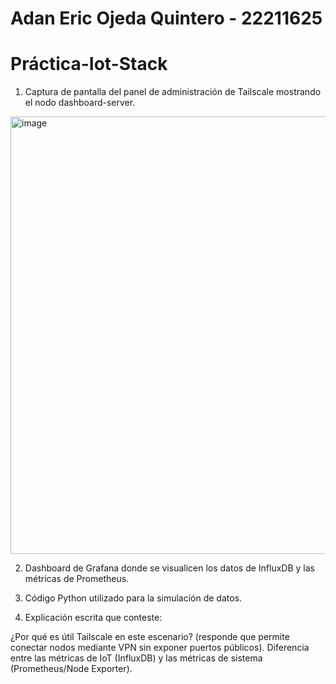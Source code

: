 # Adan Eric Ojeda Quintero - 22211625 

# Práctica-Iot-Stack
1. Captura de pantalla del panel de administración de Tailscale mostrando el nodo dashboard-server.

<img width="1800" height="700" alt="image" src="https://github.com/user-attachments/assets/2cde30ec-d7d6-4625-8dea-028da63fff50" />


2. Dashboard de Grafana donde se visualicen los datos de InfluxDB y las métricas de Prometheus.

3. Código Python utilizado para la simulación de datos.

4. Explicación escrita que conteste:

¿Por qué es útil Tailscale en este escenario? (responde que permite conectar nodos mediante VPN sin exponer puertos públicos).
Diferencia entre las métricas de IoT (InfluxDB) y las métricas de sistema (Prometheus/Node Exporter).





